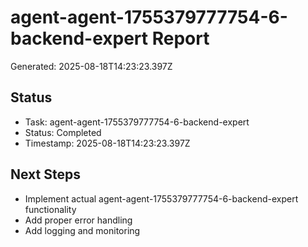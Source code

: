 # agent-agent-1755379777754-6-backend-expert Report

Generated: 2025-08-18T14:23:23.397Z

## Status
- Task: agent-agent-1755379777754-6-backend-expert
- Status: Completed
- Timestamp: 2025-08-18T14:23:23.397Z

## Next Steps
- Implement actual agent-agent-1755379777754-6-backend-expert functionality
- Add proper error handling
- Add logging and monitoring
